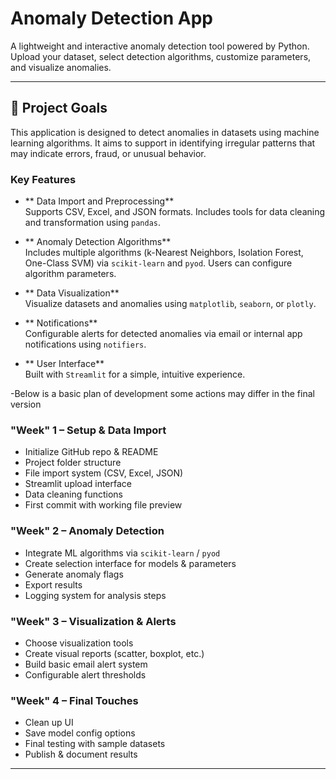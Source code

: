 # Anomaly Detection App

A lightweight and interactive anomaly detection tool powered by Python.  
Upload your dataset, select detection algorithms, customize parameters, and visualize anomalies.  

---
## 🎯 Project Goals

This application is designed to detect anomalies in datasets using machine learning algorithms. It aims to support in identifying irregular patterns that may indicate errors, fraud, or unusual behavior.

### Key Features
- ** Data Import and Preprocessing**  
  Supports CSV, Excel, and JSON formats. Includes tools for data cleaning and transformation using `pandas`.

- ** Anomaly Detection Algorithms**  
  Includes multiple algorithms (k-Nearest Neighbors, Isolation Forest, One-Class SVM) via `scikit-learn` and `pyod`. Users can configure algorithm parameters.

- ** Data Visualization**  
  Visualize datasets and anomalies using `matplotlib`, `seaborn`, or `plotly`.

- ** Notifications**  
  Configurable alerts for detected anomalies via email or internal app notifications using `notifiers`.

- ** User Interface**  
  Built with `Streamlit` for a simple, intuitive experience.

-Below is a basic plan of development some actions may differ in the final version

### "Week" 1 – Setup & Data Import
- Initialize GitHub repo & README
- Project folder structure
- File import system (CSV, Excel, JSON)
- Streamlit upload interface
- Data cleaning functions
- First commit with working file preview

### "Week" 2 – Anomaly Detection
- Integrate ML algorithms via `scikit-learn` / `pyod`
- Create selection interface for models & parameters
- Generate anomaly flags
- Export results
- Logging system for analysis steps

### "Week" 3 – Visualization & Alerts
- Choose visualization tools
- Create visual reports (scatter, boxplot, etc.)
- Build basic email alert system
- Configurable alert thresholds

### "Week" 4 – Final Touches
- Clean up UI
- Save model config options
- Final testing with sample datasets
- Publish & document results

---

